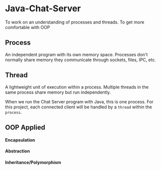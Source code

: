 # Java-Chat-Server
To work on an understanding of processes and threads. To get more comfortable with OOP


## Process
An independent program with its own memory space. Processes don't normally share memory they communicate through sockets, files, IPC, etc.

## Thread
A lightweight unit of execution within a process. Multiple threads in the same process share memory but run independently.

When we run the Chat Server program with Java, this is one process. For this project, each connected client will be handled by a `thread` within the `process`.

## OOP Applied
#### Encapsulation
#### Abstraction
#### Inheritance/Polymorphism